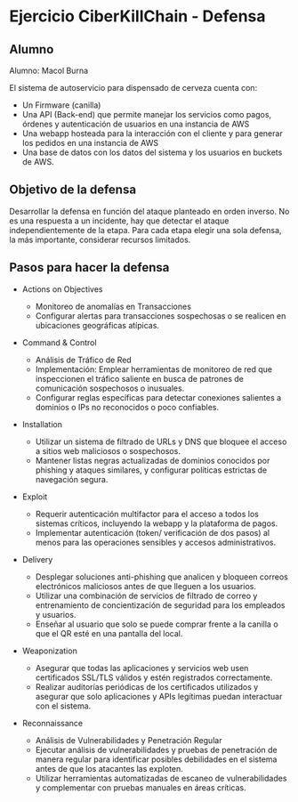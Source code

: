 # Ejercicio CiberKillChain - Defensa

## Alumno

Alumno: Macol Burna

El sistema de autoservicio para dispensado de cerveza cuenta con:

  - Un Firmware (canilla)
  - Una API (Back-end) que permite manejar los servicios como pagos, órdenes y autenticación de usuarios en una instancia de AWS
  - Una webapp hosteada para la interacción con el cliente y para generar los pedidos en una instancia de AWS
  - Una base de datos con los datos del sistema y los usuarios en buckets de AWS.

## Objetivo de la defensa

Desarrollar la defensa en función del ataque planteado en orden inverso. No es una respuesta a un incidente, hay que detectar el ataque independientemente de la etapa. Para cada etapa elegir una sola defensa, la más importante, considerar recursos limitados.

## Pasos para hacer la defensa

* Actions on Objectives

  - Monitoreo de anomalías en Transacciones
  - Configurar alertas para transacciones sospechosas o se realicen en ubicaciones geográficas atípicas.

* Command & Control

  - Análisis de Tráfico de Red
  - Implementación: Emplear herramientas de monitoreo de red que inspeccionen el tráfico saliente en busca de patrones de comunicación sospechosos o inusuales.
  - Configurar reglas específicas para detectar conexiones salientes a dominios o IPs no reconocidos o poco confiables.

* Installation

  - Utilizar un sistema de filtrado de URLs y DNS que bloquee el acceso a sitios web maliciosos o sospechosos.
  - Mantener listas negras actualizadas de dominios conocidos por phishing y ataques similares, y configurar políticas estrictas de navegación segura.

* Exploit

  - Requerir autenticación multifactor para el acceso a todos los sistemas críticos, incluyendo la webapp y la plataforma de pagos.
  - Implementar autenticación (token/ verificación de dos pasos) al menos para las operaciones sensibles y accesos administrativos.

* Delivery

  - Desplegar soluciones anti-phishing que analicen y bloqueen correos electrónicos maliciosos antes de que lleguen a los usuarios.
  - Utilizar una combinación de servicios de filtrado de correo y entrenamiento de concientización de seguridad para los empleados y usuarios.
  - Enseñar al usuario que solo se puede comprar frente a la canilla o que el QR esté en una pantalla del local.

* Weaponization

  - Asegurar que todas las aplicaciones y servicios web usen certificados SSL/TLS válidos y estén registrados correctamente.
  - Realizar auditorías periódicas de los certificados utilizados y asegurar que solo aplicaciones y APIs legítimas puedan interactuar con el sistema.

* Reconnaissance

  - Análisis de Vulnerabilidades y Penetración Regular
  - Ejecutar análisis de vulnerabilidades y pruebas de penetración de manera regular para identificar posibles debilidades en el sistema antes de que los atacantes las exploten.
  - Utilizar herramientas automatizadas de escaneo de vulnerabilidades y complementar con pruebas manuales en áreas críticas.


